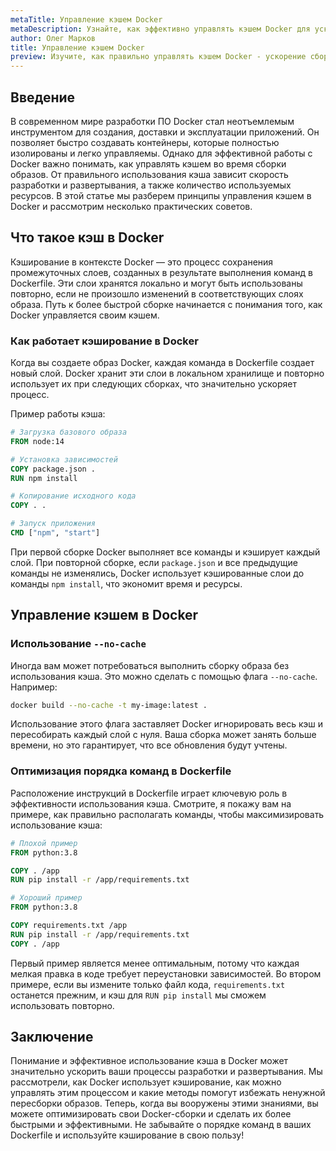 ```yaml
---
metaTitle: Управление кэшем Docker
metaDescription: Узнайте, как эффективно управлять кэшем Docker для ускорения разработки и развертывания - от понимания основ до продвинутых методик оптимизации
author: Олег Марков
title: Управление кэшем Docker
preview: Изучите, как правильно управлять кэшем Docker - ускорение сборки контейнеров и оптимизация ваших процессов разработки и развертывания
---
```


## Введение

В современном мире разработки ПО Docker стал неотъемлемым инструментом для создания, доставки и эксплуатации приложений. Он позволяет быстро создавать контейнеры, которые полностью изолированы и легко управляемы. Однако для эффективной работы с Docker важно понимать, как управлять кэшем во время сборки образов. От правильного использования кэша зависит скорость разработки и развертывания, а также количество используемых ресурсов. В этой статье мы разберем принципы управления кэшем в Docker и рассмотрим несколько практических советов.

## Что такое кэш в Docker

Кэширование в контексте Docker — это процесс сохранения промежуточных слоев, созданных в результате выполнения команд в Dockerfile. Эти слои хранятся локально и могут быть использованы повторно, если не произошло изменений в соответствующих слоях образа. Путь к более быстрой сборке начинается с понимания того, как Docker управляется своим кэшем.

### Как работает кэширование в Docker

Когда вы создаете образ Docker, каждая команда в Dockerfile создает новый слой. Docker хранит эти слои в локальном хранилище и повторно использует их при следующих сборках, что значительно ускоряет процесс.

Пример работы кэша:
```dockerfile
# Загрузка базового образа
FROM node:14

# Установка зависимостей
COPY package.json .
RUN npm install

# Копирование исходного кода
COPY . .

# Запуск приложения
CMD ["npm", "start"]
```

При первой сборке Docker выполняет все команды и кэширует каждый слой. При повторной сборке, если `package.json` и все предыдущие команды не изменялись, Docker использует кэшированные слои до команды `npm install`, что экономит время и ресурсы. 

## Управление кэшем в Docker

### Использование `--no-cache`

Иногда вам может потребоваться выполнить сборку образа без использования кэша. Это можно сделать с помощью флага `--no-cache`. Например:

```bash
docker build --no-cache -t my-image:latest .
```

Использование этого флага заставляет Docker игнорировать весь кэш и пересобирать каждый слой с нуля. Ваша сборка может занять больше времени, но это гарантирует, что все обновления будут учтены.

### Оптимизация порядка команд в Dockerfile

Расположение инструкций в Dockerfile играет ключевую роль в эффективности использования кэша. Смотрите, я покажу вам на примере, как правильно располагать команды, чтобы максимизировать использование кэша:

```dockerfile
# Плохой пример
FROM python:3.8

COPY . /app
RUN pip install -r /app/requirements.txt

# Хороший пример
FROM python:3.8

COPY requirements.txt /app
RUN pip install -r /app/requirements.txt
COPY . /app
```

Первый пример является менее оптимальным, потому что каждая мелкая правка в коде требует переустановки зависимостей. Во втором примере, если вы измените только файл кода, `requirements.txt` останется прежним, и кэш для `RUN pip install` мы сможем использовать повторно.

## Заключение

Понимание и эффективное использование кэша в Docker может значительно ускорить ваши процессы разработки и развертывания. Мы рассмотрели, как Docker использует кэширование, как можно управлять этим процессом и какие методы помогут избежать ненужной пересборки образов. Теперь, когда вы вооружены этими знаниями, вы можете оптимизировать свои Docker-сборки и сделать их более быстрыми и эффективными. Не забывайте о порядке команд в ваших Dockerfile и используйте кэширование в свою пользу!